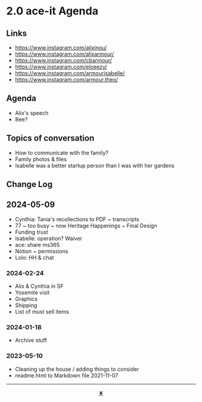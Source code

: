 # 2.0 ace-it Agenda


## Links

* https://www.instagram.com/alixinou/
* https://www.instagram.com/alixarmour/
* https://www.instagram.com/cbarmour/
* https://www.instagram.com/eloeezy/
* https://www.instagram.com/armourisabelle/
* https://www.instagram.com/armour.theo/



## Agenda

* Alix's speech
* Bee?

## Topics of conversation

* How to communicate with the family?
* Family photos & files
* Isabelle was a better startup person than I was with her gardens

## Change Log

## 2024-05-09
* Cynthia: Tania's recollections to PDF ~ transcripts
* 77 ~ too busy ~ now Heritage Happenings ~ Final Design
* Funding trust
* Isabelle: operation? Waiver
* ace: share ms365
* Notion ~ permissions
* Lolo: HH & chat

### 2024-02-24

* Alix & Cynthia in SF
* Yosemite visit
* Graphics
* Shipping
* List of must sell items


### 2024-01-18

* Archive stuff

### 2023-05-10

* Cleaning up the house / adding things to consider
* readme.html to Markdown file 2021-11-07

***

<center title="Hello! Click me to go up to the top"><a class="aDingbat" href="javascript:window.scrollTo(0,0);">❦</a></center>